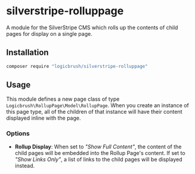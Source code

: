 # silverstripe-rolluppage

A module for the SilverStripe CMS which rolls up the contents of child pages for display on a single page.

## Installation

```sh
composer require "logicbrush/silverstripe-rolluppage"
```

## Usage

This module defines a new page class of type `Logicbrush\RollupPage\Model\RollupPage`.  When you create an instance of this page type, all of the children of that instance will have their content displayed inline with the page.

### Options

- **Rollup Display**: When set to *"Show Full Content"*, the content of the child pages will be embedded into the Rollup Page's content. If set to *"Show Links Only"*, a list of links to the child pages will be displayed instead.
